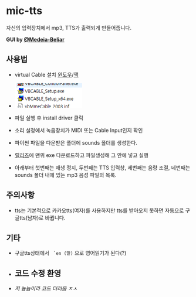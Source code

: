 # mic-tts
자신의 입력장치에서 mp3, TTS가 출력되게 만들어줍니다.

**GUI by [@Medeia-Beliar](https://github.com/Medeia-Beliar)**

## 사용법
- virtual Cable 설치 [윈도우](https://download.vb-audio.com/Download_CABLE/VBCABLE_Driver_Pack43.zip)/[맥](https://download.vb-audio.com/Download_MAC/VBCable_MACDriver_Pack108.dmg)

- ![1](./pic/2.PNG)
- 파일 실행 후 install driver 클릭
- 소리 설정에서 녹음창치가 MIDI 또는 Cable Input인지 확인
- 파이썬 파일을 다운받은 폴더에 sounds 폴더를 생성한다.
- [릴리즈](https://github.com/TeamUnle/mic-tts/releases)에 맨위 exe 다운로드하고 파일생성해 그 안에 넣고 실행
- 아래부터 첫번째는 재생 정지, 두번째는 TTS 입력창, 세번째는 음량 조절, 네번째는 sounds 폴더 내에 있는 mp3 음성 파일의 목록.

## 주의사항
- tts는 기본적으로 카카오tts(여자)를 사용하지만 tts를 받아오지 못하면 자동으로 구글tts(남자)로 바뀝니다.

## 기타
- 구글tts상태에서 `` `en (말)`` 으로 영어읽기가 된다(?)
- ## **코드 수정 환영**
- *저 늅늅이라 코드 더러움 ㅈㅅ*